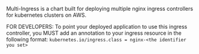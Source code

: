 Multi-Ingress is a chart built for deploying multiple nginx ingress controllers for kubernetes clusters on AWS. 

FOR DEVELOPERS: To point your deployed application to use this ingress controller, you MUST add an annotation to your ingress resource in the following format: 
`kubernetes.io/ingress.class = nginx-<the identifier you set>`
